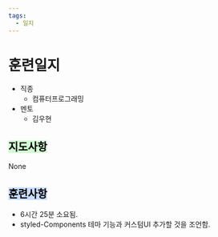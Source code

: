```yaml
---
tags:
  - 일지
---
```

# 훈련일지

- 직종
	- 컴퓨터프로그래밍
- 멘토
	- 김우현
## <mark style="background: #BBFABBA6;">지도사항</mark>

None

## <mark style="background: #ADCCFFA6;">훈련사항</mark>

- 6시간 25분 소요됨.
- styled-Components 테마 기능과 커스텀UI 추가할 것을 조언함.